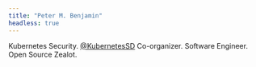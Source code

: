 ```yaml
---
title: "Peter M. Benjamin"
headless: true
---
```


Kubernetes Security. [@KubernetesSD](https://twitter.com/KubernetesSD) Co-organizer. Software Engineer. Open Source Zealot. 